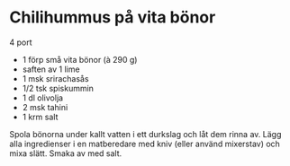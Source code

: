 # Chilihummus på vita bönor

4 port

 - 1 förp små vita bönor (à 290 g)
 - saften av 1 lime
 - 1 msk srirachasås
 - 1/2 tsk spiskummin
 - 1 dl olivolja
 - 2 msk tahini
 - 1 krm salt
 
Spola bönorna under kallt vatten i ett durkslag och låt dem rinna av.
Lägg alla ingredienser i en matberedare med kniv (eller använd mixerstav) och mixa slätt.
Smaka av med salt.
